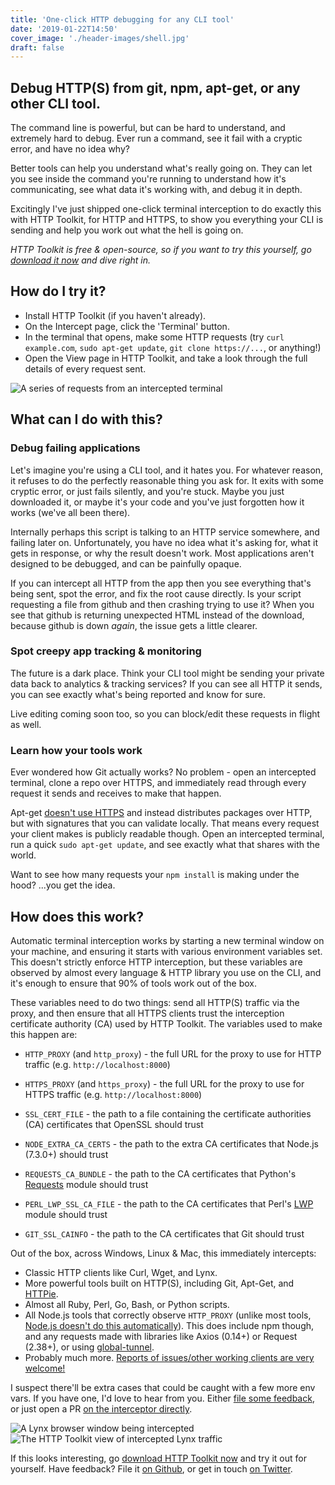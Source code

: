 ```yaml
---
title: 'One-click HTTP debugging for any CLI tool'
date: '2019-01-22T14:50'
cover_image: './header-images/shell.jpg'
draft: false
---
```


## Debug HTTP(S) from git, npm, apt-get, or any other CLI tool.

The command line is powerful, but can be hard to understand, and extremely hard to debug. Ever run a command, see it fail with a cryptic error, and have no idea why?

Better tools can help you understand what's really going on. They can let you see inside the command you're running to understand how it's communicating, see what data it's working with, and debug it in depth.

Excitingly I've just shipped one-click terminal interception to do exactly this with HTTP Toolkit, for HTTP and HTTPS, to show you everything your CLI is sending and help you work out what the hell is going on.

_HTTP Toolkit is free & open-source, so if you want to try this yourself, go [download it now](/) and dive right in._

## How do I try it?

* Install HTTP Toolkit (if you haven't already).
* On the Intercept page, click the 'Terminal' button.
* In the terminal that opens, make some HTTP requests (try `curl example.com`, `sudo apt-get update`, `git clone https://...`, or anything!)
* Open the View page in HTTP Toolkit, and take a look through the full details of every request sent.

![A series of requests from an intercepted terminal](./terminal-requests.png)

## What can I do with this?

### Debug failing applications

Let's imagine you're using a CLI tool, and it hates you. For whatever reason, it refuses to do the perfectly reasonable thing you ask for. It exits with some cryptic error, or just fails silently, and you're stuck. Maybe you just downloaded it, or maybe it's your code and you've just forgotten how it works (we've all been there).

Internally perhaps this script is talking to an HTTP service somewhere, and failing later on. Unfortunately, you have no idea what it's asking for, what it gets in response, or why the result doesn't work. Most applications aren't designed to be debugged, and can be painfully opaque.

If you can intercept all HTTP from the app then you see everything that's being sent, spot the error, and fix the root cause directly. Is your script requesting a file from github and then crashing trying to use it? When you see that github is returning unexpected HTML instead of the download, because github is down _again_, the issue gets a little clearer.

### Spot creepy app tracking & monitoring

The future is a dark place. Think your CLI tool might be sending your private data back to analytics & tracking services? If you can see all HTTP it sends, you can see exactly what's being reported and know for sure.

Live editing coming soon too, so you can block/edit these requests in flight as well.

### Learn how your tools work

Ever wondered how Git actually works? No problem - open an intercepted terminal, clone a repo over HTTPS, and immediately read through every request it sends and receives to make that happen.

Apt-get [doesn't use HTTPS](https://whydoesaptnotusehttps.com) and instead distributes packages over HTTP, but with signatures that you can validate locally. That means every request your client makes is publicly readable though. Open an intercepted terminal, run a quick `sudo apt-get update`, and see exactly what that shares with the world.

Want to see how many requests your `npm install` is making under the hood? ...you get the idea.

## How does this work?

Automatic terminal interception works by starting a new terminal window on your machine, and ensuring it starts with various environment variables set. This doesn't strictly enforce HTTP interception, but these variables are observed by almost every language & HTTP library you use on the CLI, and it's enough to ensure that 90% of tools work out of the box.

These variables need to do two things: send all HTTP(S) traffic via the proxy, and then ensure that all HTTPS clients trust the interception certificate authority (CA) used by HTTP Toolkit. The variables used to make this happen are:

* `HTTP_PROXY` (and `http_proxy`) - the full URL for the proxy to use for HTTP traffic (e.g. `http://localhost:8000`)
* `HTTPS_PROXY` (and `https_proxy`) - the full URL for the proxy to use for HTTPS traffic (e.g. `http://localhost:8000`)

* `SSL_CERT_FILE` - the path to a file containing the certificate authorities (CA) certificates that OpenSSL should trust
* `NODE_EXTRA_CA_CERTS` - the path to the extra CA certificates that Node.js (7.3.0+) should trust
* `REQUESTS_CA_BUNDLE` - the path to the CA certificates that Python's [Requests](http://docs.python-requests.org/en/master/) module should trust
* `PERL_LWP_SSL_CA_FILE` - the path to the CA certificates that Perl's [LWP](https://metacpan.org/pod/LWP) module should trust
* `GIT_SSL_CAINFO` - the path to the CA certificates that Git should trust

Out of the box, across Windows, Linux & Mac, this immediately intercepts:

* Classic HTTP clients like Curl, Wget, and Lynx.
* More powerful tools built on HTTP(S), including Git, Apt-Get, and [HTTPie](https://httpie.org/).
* Almost all Ruby, Perl, Go, Bash, or Python scripts.
* All Node.js tools that correctly observe `HTTP_PROXY` (unlike most tools, [Node.js doesn't do this automatically](https://github.com/nodejs/node/issues/15620)). This does include npm though, and any requests made with libraries like Axios (0.14+) or Request (2.38+), or using [global-tunnel](https://github.com/np-maintain/global-tunnel).
* Probably much more. [Reports of issues/other working clients are very welcome!](https://github.com/httptoolkit/httptoolkit/issues/new/choose)

I suspect there'll be extra cases that could be caught with a few more env vars. If you have one, I'd love to hear from you. Either [file some feedback](https://github.com/httptoolkit/httptoolkit/issues/new/choose), or just open a PR [on the interceptor directly](https://github.com/httptoolkit/httptoolkit-server/blob/v0.1.3/src/interceptors/fresh-terminal.ts#L91-L110).

![A Lynx browser window being intercepted](./lynx-interception.png)
![The HTTP Toolkit view of intercepted Lynx traffic](./lynx-intercepted.png)

If this looks interesting, go [download HTTP Toolkit now](/) and try it out for yourself. Have feedback? File it [on Github](https://github.com/httptoolkit/httptoolkit/issues/new/choose), or get in touch [on Twitter](https://twitter.com/httptoolkit).
